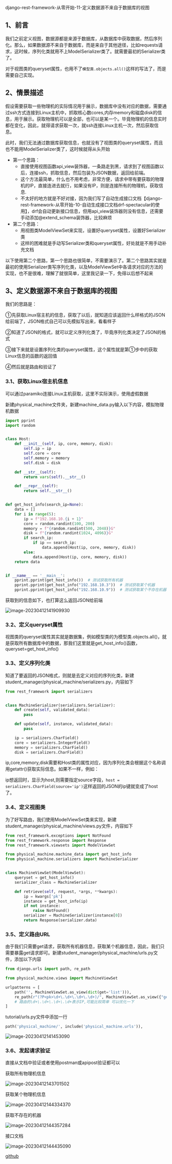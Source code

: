 django-rest-framework-从零开始-11-定义数据源不来自于数据库的视图

## 1、前言

​	我们之前定义视图，数据源都是来源于数据库，从数据库中获取数据，然后序列化。那么，如果数据源不来自于数据库，而是来自于其他途径，比如requests请求，这时候，序列化类就用不上ModelSerializer类了。就需要最初的Serializer类了。

​	对于视图类的queryset属性，也用不了`模型类.objects.all()`这样的写法了，而是需要自己实现。

## 2、情景描述

​	假设需要获取一些物理机的实际情况用于展示，数据库中没有对应的数据，需要通过ssh方式连接到Linux主机中，抓取核心数cores,内存memory和磁盘disk的信息，用于展示。获取物理机可以是全部，也可以是某一个。毕竟物理机的信息实时都在变化，因此，就得请求获取一次，就ssh连接Linux主机一次，然后获取信息。

​	此时，我们无法通过数据库获取信息，也就没有了视图类的queryset属性，而且也不能用ModelSerializer类了，这时候就得从头开始

- 第一个思路：
  - 直接使用视图函数api_view装饰器，一条路走到黑，请求到了视图函数以后，连接ssh，抓取信息，然后包装为JSON数据，返回给前端。
  - 这个方法最简单，什么也不用考虑，非常方便，请求中带有要获取的物理机的IP，直接连进去就行，如果没有IP，则是连接所有的物理机，获取信息.
  - 不太好的地方就是不好对接，因为我们写了自动生成接口文档【django-rest-framework-从零开始-10-自动生成接口文档drf-spectacular的使用】，drf会自动更新接口信息，但用api_view装饰器则没有信息，还需要手动添加@extend_schema装饰器，比较麻烦
- 第二个思路：
  - 用视图类ModelViewSet来实现，设置好queryset属性，设置好Serializer类
  - 这样的困难就是手动写Serializer类和queryset属性，好处就是不用手动补充文档

以下使用第二个思路，第一个思路也很简单，不需要演示了。第二个思路其实就是最初的使用Serializer类写序列化类，以及ModelViewSet中各请求对应的方法的实现，也不是很难，理解了就很简单，这里我记录一下，免得以后想不起来

## 3、定义数据源不来自于数据库的视图

我们的思路是：

①先获取Linux宿主机的信息，获取了以后，就知道应该返回什么样格式的JSON给前端了，JSON格式自己可以先模拟写出来，看看样子

②知道了JSON的格式，就可以定义序列化类了，毕竟序列化类决定了JSON的格式

③接下来就是设置序列化类的queryset属性，这个属性就是第①步中的获取Linux信息的函数的返回值

④然后就是路由和验证了

### 3.1、获取Linux宿主机信息

可以通过paramiko连接Linux主机获取，这里不实际演示，使用虚假数据

新建physical_machine文件夹，新建machine_data.py输入以下内容，模拟物理机数据

```python
import pprint
import random


class Host:
    def __init__(self, ip, core, memory, disk):
        self.ip = ip
        self.core = core
        self.memory = memory
        self.disk = disk

    def __str__(self):
        return vars(self).__str__()

    def __repr__(self):
        return self.__str__()


def get_host_info(search_ip=None):
    data = []
    for i in range(5):
        ip = f"192.168.10.{i + 1}"
        core = random.randint(100, 200)
        memory = f"{random.randint(500, 2048)}G"
        disk = f"{random.randint(1024, 4096)}G"
        if search_ip:
            if ip == search_ip:
                data.append(Host(ip, core, memory, disk))
        else:
            data.append(Host(ip, core, memory, disk))
    return data


if __name__ == '__main__':
    pprint.pprint(get_host_info())  # 测试获取所有机器
    pprint.pprint(get_host_info("192.168.10.3"))  # 测试获取某个机器
    pprint.pprint(get_host_info("192.168.10.9"))  # 测试获取某个不存在机器

```

获取到的信息如下，也打算这么返回JSON给前端

![image-20230412141909930](https://img2023.cnblogs.com/blog/1768648/202304/1768648-20230412144631214-1774273838.png)

### 3.2、定义queryset属性

视图类的queryset属性其实就是数据集，例如模型类的为模型类.objects.all()，就是获取所有数据库中的数据，那我们这里就是get_host_info()函数，queryset=get_host_info()

### 3.3、定义序列化类

知道了要返回的JSON格式，则就是去定义对应的序列化类，新建student_manager/physical_machine/serializers.py，内容如下

```python
from rest_framework import serializers


class MachineSerializer(serializers.Serializer):
    def create(self, validated_data):
        pass

    def update(self, instance, validated_data):
        pass

    ip = serializers.CharField()
    core = serializers.IntegerField()
    memory = serializers.CharField()
    disk = serializers.CharField()
```

ip,core,memory,disk需要和Host类的属性对应，因为序列化类会根据这个名称调用getattr()获取实际信息。如果不一样，例如：

ip想返回时，显示为host,则需要指定source字段，`host = serializers.CharField(source='ip')`这样返回的JSON的ip键就变成了host了。

### 3.4、定义视图类

为了好写路由，我们使用ModelViewSet类来实现，新建student_manager/physical_machine/views.py文件，内容如下

```python
from rest_framework.exceptions import NotFound
from rest_framework.response import Response
from rest_framework.viewsets import ModelViewSet

from physical_machine.machine_data import get_host_info
from physical_machine.serializers import MachineSerializer


class MachineViewSet(ModelViewSet):
    queryset = get_host_info()
    serializer_class = MachineSerializer

    def retrieve(self, request, *args, **kwargs):
        ip = kwargs['pk']
        instance = get_host_info(ip)
        if not instance:
            raise NotFound()
        serializer = MachineSerializer(instance[0])
        return Response(serializer.data)
```

### 3.5、定义路由URL

由于我们只需要get请求，获取所有机器信息，获取某个机器信息，因此，我们只需要暴露get请求即可。新建student_manager/physical_machine/urls.py文件，添加以下内容

```python
from django.urls import path, re_path

from physical_machine.views import MachineViewSet

urlpatterns = [
    path('', MachineViewSet.as_view(dict(get='list'))),
    re_path(r"(?P<pk>\d+\.\d+\.\d+\.\d+)/", MachineViewSet.as_view({"get": "retrieve"})),
    # 路由的\d+\.\d+\.\d+\.\d+表示IP,可能比较简单 可以优化一下
]

```

tutorial/urls.py文件中添加一行

```python
path('physical_machine/', include('physical_machine.urls')),
```

![image-20230412141453090](https://img2023.cnblogs.com/blog/1768648/202304/1768648-20230412144631674-517909022.png)

### 3.6、发起请求验证

直接从文档中验证或者使用postman或apipost验证都可以

获取所有物理机信息

![image-20230412143701502](https://img2023.cnblogs.com/blog/1768648/202304/1768648-20230412144632401-1130175406.png)

获取某个物理机信息

![image-20230412144334370](https://img2023.cnblogs.com/blog/1768648/202304/1768648-20230412144634451-1247844499.png)

获取不存在的机器

![image-20230412144357284](https://img2023.cnblogs.com/blog/1768648/202304/1768648-20230412144636905-14392850.png)

接口文档

![image-20230412144435090](https://img2023.cnblogs.com/blog/1768648/202304/1768648-20230412144637225-365709714.png)

[github](https://github.com/rainbow-tan/learn-drf)